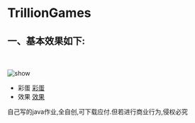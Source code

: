 # TrillionGames
## 一、基本效果如下:
<br></br>![show](https://user-images.githubusercontent.com/73374331/120475534-0fc93c80-c3dc-11eb-8891-477dda3cb00c.gif)
* 彩蛋
[彩蛋](https://user-images.githubusercontent.com/73374331/120473037-2d48d700-c3d9-11eb-903a-28b57151f407.mov)
* 效果
[效果](https://user-images.githubusercontent.com/73374331/120473123-45205b00-c3d9-11eb-849d-229b8012f99f.mov)

自己写的java作业,全自创,可下载应付.但若进行商业行为,侵权必究
